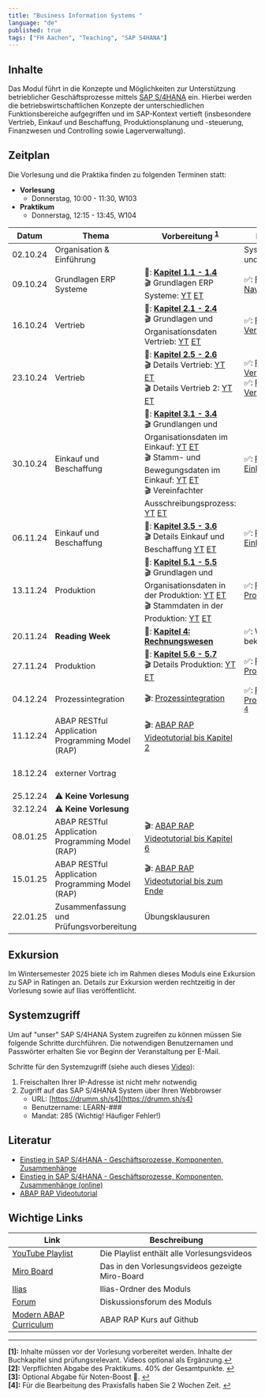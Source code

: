 ```yaml
---
title: "Business Information Systems "
language: "de"
published: true
tags: ["FH Aachen", "Teaching", "SAP S4HANA"]
---
```


## Inhalte

Das Modul führt in die Konzepte und Möglichkeiten zur Unterstützung
betrieblicher Geschäftsprozesse mittels
[SAP S/4HANA](https://www.sap.com/products/s4hana-erp.html) ein.
Hierbei werden die betriebswirtschaftlichen Konzepte der unterschiedlichen
Funktionsbereiche aufgegriffen und im SAP-Kontext vertieft
(insbesondere Vertrieb, Einkauf und Beschaffung,
Produktionsplanung und -steuerung, Finanzwesen und Controlling sowie Lagerverwaltung).

## Zeitplan

Die Vorlesung und die Praktika finden zu folgenden Terminen statt:

- **Vorlesung**
  - Donnerstag, 10:00 - 11:30, W103
- **Praktikum**
  - Donnerstag, 12:15 - 13:45, W104

| Datum    | Thema                                            | Vorbereitung <sup id="a1">[1](#f1)</sup>                                                                                                                                                                                                                                                                                                                                                                                                                                                                                                                                                           | Praktikum <sup id="a2">[2](#f2)</sup>                                                                                                                              | Abgabe <sup id="a3">[3](#f3)</sup>           |
| -------- | ------------------------------------------------ | -------------------------------------------------------------------------------------------------------------------------------------------------------------------------------------------------------------------------------------------------------------------------------------------------------------------------------------------------------------------------------------------------------------------------------------------------------------------------------------------------------------------------------------------------------------------------------------------------- | ------------------------------------------------------------------------------------------------------------------------------------------------------------------ | -------------------------------------------- |
| 02.10.24 | Organisation & Einführung                        |                                                                                                                                                                                                                                                                                                                                                                                                                                                                                                                                                                                                    | Systemzugang und ERP-Game                                                                                                                                          |                                              |
| 09.10.24 | Grundlagen ERP Systeme                           | 📕: **[Kapitel 1.1 - 1.4](https://ebookcentral.proquest.com/lib/aachen/reader.action?docID=7132812&ppg=29)** <br/>🎬 Grundlagen ERP Systeme: [YT](https://youtu.be/UC1czfAo_NM) [ET](https://et.training/dashboard/product/video/1103/details/737888307)                                                                                                                                                                                                                                                                                                                                           | ✅: [Fallstudie Navigation](business-information-systems/case-study-navigation.pdf)                                                                                |                                              |
| 16.10.24 | Vertrieb                                         | 📕: **[Kapitel 2.1 - 2.4](https://ebookcentral.proquest.com/lib/aachen/reader.action?docID=7132812&ppg=105)** <br/>🎬 Grundlagen und Organisationsdaten Vertrieb: [YT](https://youtu.be/kKLhCDz-0O0) [ET](https://et.training/dashboard/product/video/1103/details/737883287)                                                                                                                                                                                                                                                                                                                      | ✅: [Fallstudie Vertrieb](business-information-systems/case-study-sales.pdf)                                                                                       |                                              |
| 23.10.24 | Vertrieb                                         | 📕: **[Kapitel 2.5 - 2.6](https://ebookcentral.proquest.com/lib/aachen/reader.action?docID=7132812&ppg=105)** <br/> 🎬 Details Vertrieb: [YT](https://youtu.be/gQ42MlvmK2Y) [ET](https://et.training/dashboard/product/video/1103/details/737878561)<br/> 🎬 Details Vertrieb 2: [YT](https://youtu.be/9CmiR8WV1V0) [ET](https://et.training/dashboard/product/video/1103/details/737875249)                                                                                                                                                                                                       | ✅: [Praxisfall Vertrieb 1](business-information-systems/tutorial-sales-1.pdf)<br/> ✅: [Praxisfall Vertrieb 2](business-information-systems/tutorial-sales-2.pdf) | Rekapitulation Praxisfall Vertrieb 1 & 2     |
| 30.10.24 | Einkauf und Beschaffung                          | 📕: **[Kapitel 3.1 - 3.4](https://ebookcentral.proquest.com/lib/aachen/reader.action?docID=7132812&ppg=199)** <br/> 🎬 Grundlangen und Organisationsdaten im Einkauf: [YT](https://youtu.be/-BBgqO-JAwI) [ET](https://et.training/dashboard/product/video/1103/details/737874085)<br/>🎬 Stamm- und Bewegungsdaten im Einkauf: [YT](https://youtu.be/5XBIjopvC08) [ET](https://et.training/dashboard/product/video/1103/details/737872986)</br>🎬 Vereinfachter Ausschreibungsprozess: [YT](https://youtu.be/UQPu0Srbsow) [ET](https://et.training/dashboard/product/video/1103/details/737871992) | ✅: [Praxisfall Einkauf 1](business-information-systems/advanced-case-study-procurement.pdf)                                                                       |                                              |
| 06.11.24 | Einkauf und Beschaffung                          | 📕: **[Kapitel 3.5 - 3.6](https://ebookcentral.proquest.com/lib/aachen/reader.action?docID=7132812&ppg=199)** <br/> 🎬 Details Einkauf und Beschaffung [YT](https://youtu.be/LWo21SR3mms) [ET](https://et.training/dashboard/product/video/1103/details/737870009)                                                                                                                                                                                                                                                                                                                                 | ✅: [Praxisfall Einkauf 2](business-information-systems/tutorial-procurement.pdf)                                                                                  | Rekapitulation Praxisfall Einkauf 2          |
| 13.11.24 | Produktion                                       | 📕: **[Kapitel 5.1 - 5.5](https://ebookcentral.proquest.com/lib/aachen/reader.action?docID=7132812&ppg=375)** <br/> 🎬 Grundlagen und Organisationsdaten in der Produktion: [YT](https://youtu.be/aizQCCbfL10) [ET](https://et.training/dashboard/product/video/1103/details/737867694) <br/> 🎬 Stammdaten in der Produktion: [YT](https://youtu.be/F7L6891WXPY) [ET](https://et.training/dashboard/product/video/1103/details/737864361)                                                                                                                                                         | ✅: [Praxisfall Produktion 1](business-information-systems/advanced-case-study-production.pdf)                                                                     |                                              |
| 20.11.24 | **Reading Week**                                 | 📕: **[Kapitel 4: Rechnungswesen](https://ebookcentral.proquest.com/lib/aachen/reader.action?docID=7132812&ppg=277)**                                                                                                                                                                                                                                                                                                                                                                                                                                                                              | ✅: Wird noch bekannt gegeben.                                                                                                                                     |                                              |
| 27.11.24 | Produktion                                       | 📕: **[Kapitel 5.6 - 5.7](https://ebookcentral.proquest.com/lib/aachen/reader.action?docID=7132812&ppg=375)** <br/> 🎬 Details Produktion: [YT](https://youtu.be/0dgUvE5MghI) [ET](https://et.training/dashboard/product/video/1103/details/737857463)                                                                                                                                                                                                                                                                                                                                             | ✅: [Praxisfall Produktion 2](business-information-systems/tutorial-production.pdf)                                                                                | Rekapitulation Praxisfall Produktion 2       |
| 04.12.24 | Prozessintegration                               | 🎬: [Prozessintegration](https://youtu.be/PGIJz-mIL2s)                                                                                                                                                                                                                                                                                                                                                                                                                                                                                                                                             | ✅: [Praxisfall Prozessintegration](business-information-systems/tutorial-process-integration.pdf) <sup id="a4">[4](#f4)</sup>                                     |                                              |
| 11.12.24 | ABAP RESTful Application Programming Model (RAP) | 🎬: [ABAP RAP Videotutorial bis Kapitel 2](https://et.training/dashboard/product/video/1233)                                                                                                                                                                                                                                                                                                                                                                                                                                                                                                       |                                                                                                                                                                    |                                              |
| 18.12.24 | externer Vortrag                                 |                                                                                                                                                                                                                                                                                                                                                                                                                                                                                                                                                                                                    |                                                                                                                                                                    | Rekapitulation Praxisfall Prozessintegration |
| 25.12.24 | ⚠️ **Keine Vorlesung**                           |                                                                                                                                                                                                                                                                                                                                                                                                                                                                                                                                                                                                    |                                                                                                                                                                    |                                              |
| 32.12.24 | ⚠️ **Keine Vorlesung**                           |                                                                                                                                                                                                                                                                                                                                                                                                                                                                                                                                                                                                    |                                                                                                                                                                    |                                              |
| 08.01.25 | ABAP RESTful Application Programming Model (RAP) | 🎬: [ABAP RAP Videotutorial bis Kapitel 6](https://et.training/dashboard/product/video/1233)                                                                                                                                                                                                                                                                                                                                                                                                                                                                                                       |                                                                                                                                                                    |                                              |
| 15.01.25 | ABAP RESTful Application Programming Model (RAP) | 🎬: [ABAP RAP Videotutorial bis zum Ende](https://et.training/dashboard/product/video/1233)                                                                                                                                                                                                                                                                                                                                                                                                                                                                                                        |                                                                                                                                                                    | resultierende RAP-Anwendung                  |
| 22.01.25 | Zusammenfassung und Prüfungsvorbereitung         | Übungsklausuren                                                                                                                                                                                                                                                                                                                                                                                                                                                                                                                                                                                    |                                                                                                                                                                    |                                              |

## Exkursion

Im Wintersemester 2025 biete ich im Rahmen dieses Moduls eine Exkursion zu SAP
in Ratingen an. Details zur Exkursion werden rechtzeitig in der Vorlesung sowie
auf Ilias veröffentlicht.

## Systemzugriff

Um auf "unser" SAP S/4HANA System zugreifen zu können müssen Sie folgende Schritte
durchführen. Die notwendigen Benutzernamen und Passwörter erhalten Sie vor
Beginn der Veranstaltung per E-Mail.

Schritte für den Systemzugriff (siehe auch dieses [Video](https://youtu.be/kibeQuMlYKQ)):

1. Freischalten Ihrer IP-Adresse ist nicht mehr notwendig
2. Zugriff auf das SAP S/4HANA System über Ihren Webbrowser
   - URL: [https://drumm.sh/s4](https://drumm.sh/s4)
   - Benutzername: LEARN-###
   - Mandat: 285 (Wichtig! Häufiger Fehler!)

## Literatur

- [Einstieg in SAP S/4HANA - Geschäftsprozesse, Komponenten, Zusammenhänge](https://www.rheinwerk-verlag.de/einstieg-in-sap-s4hana/)
- [Einstieg in SAP S/4HANA - Geschäftsprozesse, Komponenten, Zusammenhänge (online)](https://ebookcentral.proquest.com/lib/aachen/detail.action?docID=7132812)
- [ABAP RAP Videotutorial](https://et.training/dashboard/product/video/1233)

## Wichtige Links

| Link                                                                          | Beschreibung                                    |
| ----------------------------------------------------------------------------- | ----------------------------------------------- |
| [YouTube Playlist](https://drumm.sh/yt/s4)                                    | Die Playlist enthält alle Vorlesungsvideos      |
| [Miro Board](https://miro.com/app/board/o9J_lvLhjsk=/)                        | Das in den Vorlesungsvideos gezeigte Miro-Board |
| [Ilias](https://www.ili.fh-aachen.de/goto_elearning_crs_1312623.html)         | Ilias-Ordner des Moduls                         |
| [Forum](https://forum.drumm.sh)                                               | Diskussionsforum des Moduls                     |
| [Modern ABAP Curriculum](https://github.com/ceedee666/modern-abap-curriculum) | ABAP RAP Kurs auf Github                        |

---

<b id="f1">[1]:</b> Inhalte müssen vor der Vorlesung vorbereitet werden.
Inhalte der Buchkapitel sind prüfungsrelevant. Videos optional als Ergänzung.[↩](#a1)</br>
<b id="f2">[2]:</b> Verpflichten Abgabe des Praktikums. 40% der Gesamtpunkte. [↩](#a2)</br>
<b id="f3">[3]:</b> Optional Abgabe für Noten-Boost 🚀. [↩](#a3)</br>
<b id="f4">[4]:</b> Für die Bearbeitung des Praxisfalls haben Sie 2 Wochen Zeit. [↩](#a4)</br>
